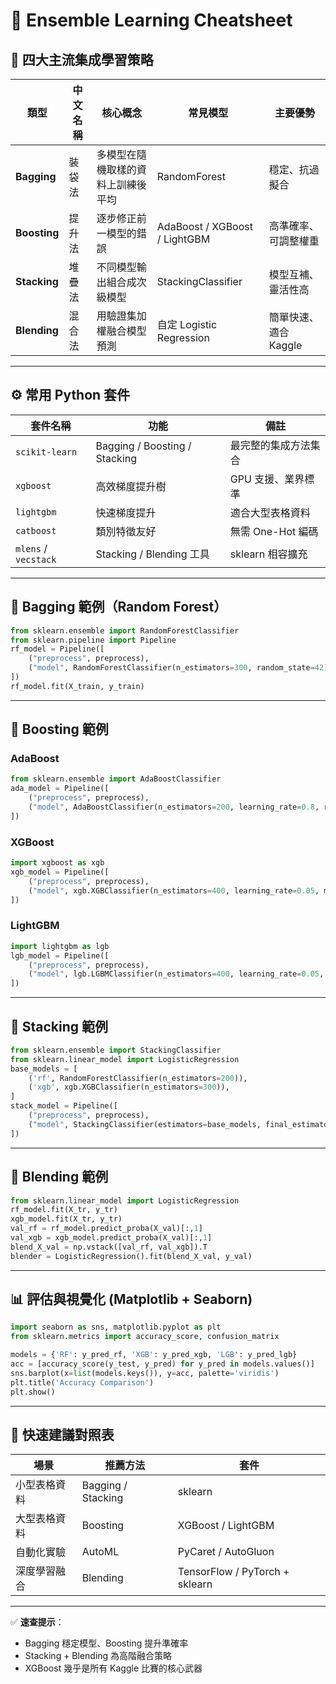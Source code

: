 # 🧠 Ensemble Learning Cheatsheet

## 📘 四大主流集成學習策略
| 類型 | 中文名稱 | 核心概念 | 常見模型 | 主要優勢 |
|------|-----------|-----------|------------|-----------|
| **Bagging** | 裝袋法 | 多模型在隨機取樣的資料上訓練後平均 | RandomForest | 穩定、抗過擬合 |
| **Boosting** | 提升法 | 逐步修正前一模型的錯誤 | AdaBoost / XGBoost / LightGBM | 高準確率、可調整權重 |
| **Stacking** | 堆疊法 | 不同模型輸出組合成次級模型 | StackingClassifier | 模型互補、靈活性高 |
| **Blending** | 混合法 | 用驗證集加權融合模型預測 | 自定 Logistic Regression | 簡單快速、適合 Kaggle |

---

## ⚙️ 常用 Python 套件
| 套件名稱 | 功能 | 備註 |
|-----------|------|------|
| `scikit-learn` | Bagging / Boosting / Stacking | 最完整的集成方法集合 |
| `xgboost` | 高效梯度提升樹 | GPU 支援、業界標準 |
| `lightgbm` | 快速梯度提升 | 適合大型表格資料 |
| `catboost` | 類別特徵友好 | 無需 One-Hot 編碼 |
| `mlens` / `vecstack` | Stacking / Blending 工具 | sklearn 相容擴充 |

---

## 🔢 Bagging 範例（Random Forest）
```python
from sklearn.ensemble import RandomForestClassifier
from sklearn.pipeline import Pipeline
rf_model = Pipeline([
    ("preprocess", preprocess),
    ("model", RandomForestClassifier(n_estimators=300, random_state=42))
])
rf_model.fit(X_train, y_train)
```

---

## 🚀 Boosting 範例
### AdaBoost
```python
from sklearn.ensemble import AdaBoostClassifier
ada_model = Pipeline([
    ("preprocess", preprocess),
    ("model", AdaBoostClassifier(n_estimators=200, learning_rate=0.8, random_state=42))
])
```

### XGBoost
```python
import xgboost as xgb
xgb_model = Pipeline([
    ("preprocess", preprocess),
    ("model", xgb.XGBClassifier(n_estimators=400, learning_rate=0.05, max_depth=4, random_state=42))
])
```

### LightGBM
```python
import lightgbm as lgb
lgb_model = Pipeline([
    ("preprocess", preprocess),
    ("model", lgb.LGBMClassifier(n_estimators=400, learning_rate=0.05, random_state=42))
])
```

---

## 🧠 Stacking 範例
```python
from sklearn.ensemble import StackingClassifier
from sklearn.linear_model import LogisticRegression
base_models = [
    ('rf', RandomForestClassifier(n_estimators=200)),
    ('xgb', xgb.XGBClassifier(n_estimators=300)),
]
stack_model = Pipeline([
    ("preprocess", preprocess),
    ("model", StackingClassifier(estimators=base_models, final_estimator=LogisticRegression()))
])
```

---

## 🔄 Blending 範例
```python
from sklearn.linear_model import LogisticRegression
rf_model.fit(X_tr, y_tr)
xgb_model.fit(X_tr, y_tr)
val_rf = rf_model.predict_proba(X_val)[:,1]
val_xgb = xgb_model.predict_proba(X_val)[:,1]
blend_X_val = np.vstack([val_rf, val_xgb]).T
blender = LogisticRegression().fit(blend_X_val, y_val)
```

---

## 📊 評估與視覺化 (Matplotlib + Seaborn)
```python
import seaborn as sns, matplotlib.pyplot as plt
from sklearn.metrics import accuracy_score, confusion_matrix

models = {'RF': y_pred_rf, 'XGB': y_pred_xgb, 'LGB': y_pred_lgb}
acc = [accuracy_score(y_test, y_pred) for y_pred in models.values()]
sns.barplot(x=list(models.keys()), y=acc, palette='viridis')
plt.title('Accuracy Comparison')
plt.show()
```

---

## 🧩 快速建議對照表
| 場景 | 推薦方法 | 套件 |
|------|------------|------|
| 小型表格資料 | Bagging / Stacking | sklearn |
| 大型表格資料 | Boosting | XGBoost / LightGBM |
| 自動化實驗 | AutoML | PyCaret / AutoGluon |
| 深度學習融合 | Blending | TensorFlow / PyTorch + sklearn |

---

✅ **速查提示**：
- Bagging 穩定模型、Boosting 提升準確率
- Stacking + Blending 為高階融合策略
- XGBoost 幾乎是所有 Kaggle 比賽的核心武器